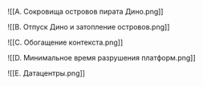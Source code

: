 
![[A. Сокровища островов пирата Дино.png]]

![[B. Отпуск Дино и затопление островов.png]]

![[C. Обогащение контекста.png]]

![[D. Минимальное время разрушения платформ.png]]

![[E. Датацентры.png]]


